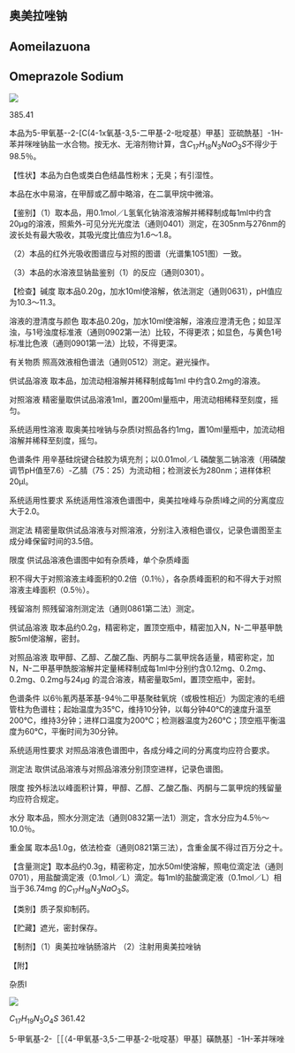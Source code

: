 ## 奥美拉唑钠

## Aomeilazuona

## Omeprazole Sodium

<!-- H _ { 3 } C O N C H _ { 3 } N OCH3 Na S \\ 1 1 N. ,H2O O CH3 C _ { 1 7 } H _ { 1 8 } N _ { 3 } N a O _ { 3 } S \cdot H _ { 2 } O  -->
![](https://web-api.textin.com/ocr_image/external/c6cbeaa3a767e93a.jpg)

385.41

本品为5-甲氧基--2-[C(4-1x氧基-3,5-二甲基-2-吡啶基）甲基］亚硫酰基］-1H-苯并咪唑钠盐一水合物。按无水、无溶剂物计算，含$C_{17}H_{18}N_{3}NaO_{3}S$不得少于98.5％。

【性状】本品为白色或类白色结晶性粉末；无臭；有引湿性。

本品在水中易溶，在甲醇或乙醇中略溶，在二氯甲烷中微溶。

【鉴别】（1）取本品，用0.1mol／L氢氧化钠溶液溶解并稀释制成每1ml中约含20μg的溶液，照紫外-可见分光光度法（通则0401）测定，在305nm与276nm的波长处有最大吸收，其吸光度比值应为1.6～1.8。

（2）本品的红外光吸收图谱应与对照的图谱（光谱集1051图）一致。

（3）本品的水溶液显钠盐鉴别（1）的反应（通则0301）。

【检查】碱度 取本品0.20g，加水10ml使溶解，依法测定（通则0631），pH值应为10.3～11.3。

溶液的澄清度与颜色 取本品0.20g，加水10ml使溶解，溶液应澄清无色；如显浑浊，与1号浊度标准液（通则0902第一法）比较，不得更浓；如显色，与黄色1号标准比色液（通则0901第一法）比较，不得更深。

有关物质 照高效液相色谱法（通则0512）测定。避光操作。

供试品溶液 取本品，加流动相溶解并稀释制成每1ml 中约含0.2mg的溶液。

对照溶液 精密量取供试品溶液1ml，置200ml量瓶中，用流动相稀释至刻度，摇匀。

系统适用性溶液 取奥美拉唑钠与杂质I对照品各约1mg，置10ml量瓶中，加流动相溶解并稀释至刻度，摇匀。

色谱条件 用辛基硅烷键合硅胶为填充剂；以0.01mol／L 磷酸氢二钠溶液（用磷酸调节pH值至7.6）-乙腈（75：25）为流动相；检测波长为280nm；进样体积20μl。

系统适用性要求 系统适用性溶液色谱图中，奥美拉唑峰与杂质I峰之间的分离度应大于2.0。

测定法 精密量取供试品溶液与对照溶液，分别注入液相色谱仪，记录色谱图至主成分峰保留时间的3.5倍。

限度 供试品溶液色谱图中如有杂质峰，单个杂质峰面

积不得大于对照溶液主峰面积的0.2倍（0.1％），各杂质峰面积的和不得大于对照溶液主峰面积（0.5％）。

残留溶剂 照残留溶剂测定法（通则0861第二法）测定。

供试品溶液 取本品约0.2g，精密称定，置顶空瓶中，精密加入N，N-二甲基甲酰胺5ml使溶解，密封。

对照品溶液 取甲醇、乙醇、乙酸乙酯、丙酮与二氯甲烷各适量，精密称定，加N，N-二甲基甲酰胺溶解并定量稀释制成每1ml中分别约含0.12mg、0.2mg、0.2mg、0.2mg与24μg 的混合溶液，精密量取5ml，置顶空瓶中，密封。

色谱条件 以6％氰丙基苯基-94％二甲基聚硅氧烷（或极性相近）为固定液的毛细管柱为色谱柱；起始温度为35℃，维持10分钟，以每分钟40℃的速度升温至200℃，维持3分钟；进样口温度为200℃；检测器温度为260℃；顶空瓶平衡温度为60℃，平衡时间为30分钟。

系统适用性要求 对照品溶液色谱图中，各成分峰之间的分离度均应符合要求。

测定法 取供试品溶液与对照品溶液分别顶空进样，记录色谱图。

限度 按外标法以峰面积计算，甲醇、乙醇、乙酸乙酯、丙酮与二氯甲烷的残留量均应符合规定。

水分 取本品，照水分测定法（通则0832第一法1）测定，含水分应为4.5％～10.0％。

重金属 取本品1.0g，依法检查（通则0821第三法），含重金属不得过百万分之十。

【含量测定】取本品约0.3g，精密称定，加水50ml使溶解，照电位滴定法（通则0701），用盐酸滴定液（0.1mol／L）滴定。每1ml的盐酸滴定液（0.1mol／L）相当于36.74mg 的$C_{17}H_{18}N_{3}NaO_{3}S。$

【类别】质子泵抑制药。

【贮藏】遮光，密封保存。

【制剂】（1）奥美拉唑钠肠溶片 （2）注射用奥美拉唑钠

【附】

杂质I

<!-- C H _ { 3 } O N O CH3 OCH3 N S H 11 O N. CH3  -->
![](https://web-api.textin.com/ocr_image/external/127f4ec36d90903a.jpg)

$C_{17}H_{19}N_{3}O_{4}S$ 361.42

5-甲氧基-2-［［（4-甲氧基-3,5-二甲基-2-吡啶基）甲基］磺酰基］-1H-苯并咪唑